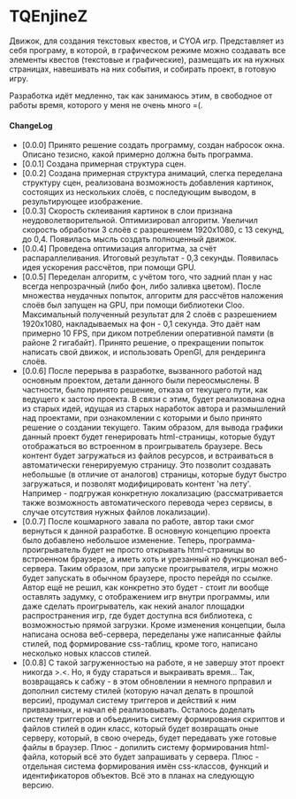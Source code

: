# TQEnjineZ
Движок, для создания текстовых квестов, и CYOA игр. Представляет из себя програму, в которой, в графическом режиме можно создавать все элементы квестов (текстовые и графические), размещать их на нужных страницах, навешивать на них события, и собирать проект, в готовую игру.

Разработка идёт медленно, так как занимаюсь этим, в свободное от работы время, которого у меня не очень много =(.

#### ChangeLog
+ [0.0.0] Принято решение создать программу, создан набросок окна. Описано тезисно, какой примерно должна быть программа.
+ [0.0.1] Создана примерная структура сцен.
+ [0.0.2] Создана примерная структура анимаций, слегка переделана структуру сцен, реализована возможность добавления картинок, состоящих из нескольких слоёв, с последующим выводом, в результирующее изображение.
+ [0.0.3] Скорость склеивания картинок в слои признана неудоволетворительной. Оптимизировал алгоритм. Увеличил скорость обработки 3 слоёв с разрешением 1920x1080, с 13 секунд, до 0,4. Появилась мысль создать полноценный движок.
+ [0.0.4] Проведена оптимизация алгоритма, за счёт распараллеливания. Итоговый результат - 0,3 секунды. Появилась идея ускорения рассчётов, при помощи GPU.
+ [0.0.5] Переделан алгоритм, с учётом того, что задний план у нас всегда непрозрачный (либо фон, либо заливка цветом). После множества неудачных попыток, алгоритм для рассчётов наложения слоёв был запущен на GPU, при помощи библиотеки Cloo. Максимальный полученный результат для 2 слоёв с разрешением 1920x1080, накладываемых на фон - 0,1 секунда. Это даёт нам примерно 10 FPS, при диком потреблении оперативной памяти (в районе 2 гигабайт). Принято решение, о прекращении попыток написать свой движок, и использовать OpenGl, для рендеринга слоёв.
+ [0.0.6] После перерыва в разработке, вызванного работой над основным проектом, детали данного были переосмыслены. В частности, было принято решение, отказа от текущего пути, как ведущего к застою проекта. В связи с этим, будет реализована одна из старых идей, идущая из старых наработок автора и размышлений над проектами, при ознакомлении с которыми и было принято решение о создании текущего. Таким образом, для вывода графики данный проект будет генерировать html-страницы, которые будут отображаться во встроенном в проигрыватель браузере. Весь контент будет загружаться из файлов ресурсов, и встраиваться в автоматически генерируемую страницу. Это позволит создавать небольшые (в отличие от аналогов) страницы, которые будут быстро загружаться, и позволят модифицировать контент 'на лету'. Например - подгружая конкретную локализацию (рассматривается также возможность автоматического перевода через сервисы, в случае отсутствия нужных файлов локализации). 
+ [0.0.7] После кошмарного завала по работе, автор таки смог вернуться к данной разработке. В основную концепцию проекта было добавлено небольшое изменение. Теперь, программа-проигрыватель будет не просто открывать html-страницы во встроенном браузере, а иметь хоть и урезанный но функционал веб-сервера. Таким образом, при запуске проигрывателя, игры можно будет запускать в обычном браузере, просто перейдя по ссылке. Автор ещё не решил, как конкретно это будет - стоит ли вообще оставлять задумку, с отображением игр внутри программы, или даже сделать проигрыватель, как некий аналог площадки распространения игр, где будет доступна вся библиотека, с возможностью прямой загрузки. Кроме изменения концепции, была написана основа веб-сервера, переделаны уже написанные файлы стилей, под формирование css-таблиц, кроме того, написано несколько новых классов стилей. 
+ [0.0.8] С такой загруженностью на работе, я не завершу этот проект никогда >.<. Но, я буду стараться и выкраивать время... Так, возвращаясь к сабжу - в этом обновлении я немного прправил и дополнил систему стилей (которую начал делать в прошлой версии), продумал систему триггеров и действий к ним привязанных, и начал её реализовывать. Осталось доделать систему триггеров и объединить систему формирования скриптов и файлов стилей в один класс, который будет возвращать оные серверу, который, в свою очередь, будет передавать уже готовые файлы в браузер. Плюс - допилить систему формирования html-файла, который всё это будет запрашивать у сервера. Плюс - отдельная система формирования имён css-классов, функций и идентификаторов объектов. Всё это в планах на следующую версию. 
